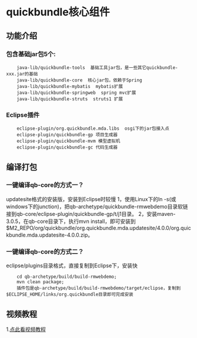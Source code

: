 quickbundle核心组件
====================================================

功能介绍
----------------------------------------------------
### 包含基础jar包5个:
		java-lib/quickbundle-tools  基础工具jar包，是一些其它quickbundle-xxx.jar的基础
		java-lib/quickbundle-core  核心jar包，依赖于Spring
		java-lib/quickbundle-mybatis  mybatis扩展
		java-lib/quickbundle-springweb  spring mvc扩展
		java-lib/quickbundle-struts  struts1 扩展
	
### Eclipse插件
		eclipse-plugin/org.quickbundle.mda.libs  osgi下的jar包接入点
		eclipse-plugin/quickbundle-gp 项目生成器
		eclipse-plugin/quickbundle-mvm 模型虚拟机
		eclipse-plugin/quickbundle-gc 代码生成器

编译打包
----------------------------------------------------
### 一键编译qb-core的方式一？
updatesite格式的安装版，安装到Eclipse时较慢
		1，使用Linux下的ln -s(或windows下的junction)，把qb-archetype/quickbundle-rmwebdemo目录软链接到qb-core/eclipse-plugin/quickbundle-gp/t/j1目录。
		2，安装maven-3.0.5，在qb-core目录下，执行mvn install，即可安装到$M2_REPO/org/quickbundle/org.quickbundle.mda.updatesite/4.0.0/org.quickbundle.mda.updatesite-4.0.0.zip。


### 一键编译qb-core的方式二？
eclipse/plugins目录格式，直接复制到Eclipse下，安装快

		cd qb-archetype/build/build-rmwebdemo; 
		mvn clean package; 
		插件包是qb-archetype/build/build-rmwebdemo/target/eclipse，复制到$ECLIPSE_HOME/links/org.quickbundle目录即可完成安装
		
视频教程
----------------------------------------------------
1.[点此看视频教程](http://www.quickbundle.org)<br/>
